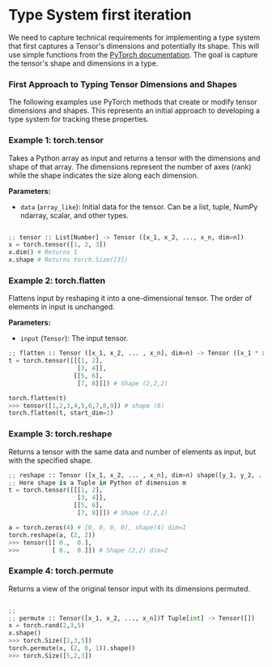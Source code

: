 # Type System first iteration

We need to capture technical requirements for implementing a type system that first captures a Tensor's dimensions and potentially its shape. This will use simple functions from the [PyTorch documentation](https://pytorch.org/docs/stable/index.html). The goal is capture the tensor's shape and dimensions in a type.

### First Approach to Typing Tensor Dimensions and Shapes

The following examples use PyTorch methods that create or modify tensor dimensions and shapes. This represents an initial approach to developing a type system for tracking these properties.

### Example 1: torch.tensor

Takes a Python array as input and returns a tensor with the dimensions and shape of that array. The dimensions represent the number of axes (rank) while the shape indicates the size along each dimension.

**Parameters:**

- `data` (`array_like`): Initial data for the tensor. Can be a list, tuple, NumPy ndarray, scalar, and other types.

```python

;; tensor :: List[Number] -> Tensor ([x_1, x_2, ..., x_n, dim=n])
x = torch.tensor([1, 2, 3])
x.dim() # Returns 1
x.shape # Returns torch.Size([3])
```

### Example 2: torch.flatten

Flattens input by reshaping it into a one-dimensional tensor. The order of elements in input is unchanged.

**Parameters:**

- `input` (`Tensor`): The input tensor.

```python 
;; flatten :: Tensor ([x_1, x_2, ... , x_n], dim=n) -> Tensor ([x_1 * x_2 * ... * x_n, dim=1])
t = torch.tensor([[[1, 2],
                   [3, 4]],
                  [[5, 6],
                   [7, 8]]]) # Shape (2,2,2)

torch.flatten(t)
>>> tensor([1,2,3,4,5,6,7,8,9]) # shape (8)
torch.flatten(t, start_dim=1)
```

### Example 3: torch.reshape

Returns a tensor with the same data and number of elements as input, but with the specified shape.

```python
;; reshape :: Tensor ([x_1, x_2, ... , x_n], dim=n) shape([y_1, y_2, ..., y_m], dim=m) -> Tensor ([y_1, y_2, ..., y_m], dim=m)
;; Here shape is a Tuple in Python of dimension m
t = torch.tensor([[[1, 2],
                   [3, 4]],
                  [[5, 6],
                   [7, 8]]]) # Shape (2,2,2)

a = torch.zeros(4) # [0, 0, 0, 0], shape(4) dim=1
torch.reshape(a, (2, 2))
>>> tensor([[ 0.,  0.],
>>>         [ 0.,  0.]]) # Shape (2,2) dim=2

```

### Example 4: torch.permute

Returns a view of the original tensor input with its dimensions permuted.

```python

;;
;; permute :: Tensor([x_1, x_2, ..., x_n])T Tuple[int] -> Tensor([])
x = torch.rand(2,3,5)
x.shape()
>>> torch.Size([2,3,5])
torch.permute(x, (2, 0, 1)).shape()
>>> torch.Size([5,2,3])

```
